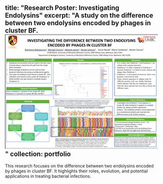 title: "Research Poster: Investigating Endolysins"
excerpt: "A study on the difference between two endolysins encoded by phages in cluster BF.<br><img src='/images/endolysin-1.png' alt='Research Poster: Investigating Endolysins'>"
collection: portfolio
---

This research focuses on the difference between two endolysins encoded by phages in cluster BF. It highlights their roles, evolution, and potential applications in treating bacterial infections.
